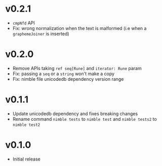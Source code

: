 v0.2.1
==================

* `cmpNfd` API
* Fix: wrong normalization when the text is malformed
  (i.e when a `graphemeJoiner` is inserted)

v0.2.0
==================

* Remove APIs taking `ref seq[Rune]` and `iterator: Rune` param
* Fix: passing a `seq` or a `string` won't make a copy
* Fix: nimble file unicodedb dependency version range

v0.1.1
==================

* Update unicodedb dependency
  and fixes breaking changes
* Rename command `nimble tests` to `nimble test` and
  `nimble tests2` to `nimble test2`

v0.1.0
==================

* Initial release
